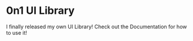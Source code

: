 # 0n1 UI Library
I finally released my own UI Library!
Check out the Documentation for how to use it!
